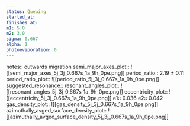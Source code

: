 ```yaml
---
status: Queuing
started_at:
finishes_at:
m1: 5.0
m2: 3.0
sigma: 0.667
alpha: 1
photoevaporation: 0
---
```


notes:: outwards migration
semi_major_axes_plot:: ![[semi_major_axes_5j_3j_0.667s_1a_9h_0pe.png]]
period_ratio:: 2.19 ± 0.11
period_ratio_plot:: ![[period_ratio_5j_3j_0.667s_1a_9h_0pe.png]]
suggested_resonance:: 
resonant_angles_plot:: ![[resonant_angles_5j_3j_0.667s_1a_9h_0pe.png]]
eccentricity_plot:: ![[eccentricity_5j_3j_0.667s_1a_9h_0pe.png]]
e1:: 0.036
e2:: 0.042
gas_density_plot:: ![[gas_density_5j_3j_0.667s_1a_9h_0pe.png]]
azimuthally_avged_surface_density_plot:: ![[azimuthally_avged_surface_density_5j_3j_0.667s_1a_9h_0pe.png]]
